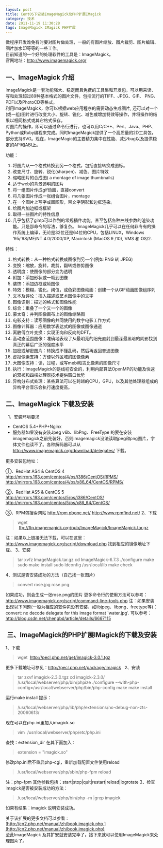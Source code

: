 ```yaml
---
layout: post
title: CentOS下安装ImageMagick及PHP扩展IMagick
category: 技术
date: 2011-11-19 11:30:28
tags: ImageMagick IMagick PHP扩展
---
```


做程序开发难免有时要对图片做处理，一般的有图片缩放、图片裁剪、图片编辑、图片加水印等等的一些工作。   
目前知道的一个好的处理软件的工具是：ImageMagick。   
官网地址：<http://www.imagemagick.org/>  

### 

## 一、ImageMagick 介绍

ImageMagick是一套功能强大、稳定而且免费的工具集和开发包，可以用来读、写和处理超过89种基本格式的图片文件，包括流行的TIFF、JPEG、GIF、 PNG、PDF以及PhotoCD等格式。  
利用ImageMagick，你可以根据web应用程序的需要动态生成图片, 还可以对一个(或一组)图片进行改变大小、旋转、锐化、减色或增加特效等操作，并将操作的结果以相同格式或其它格式保存。  
对图片的操作，即可以通过命令行进行，也可以用C/C++、Perl、Java、PHP、Python或Ruby编程来完成。同时ImageMagick提供了一个高质量的2D工具包，部分支持SVG。现在，ImageMagic的主要精力集中在性能、减少bug以及提供稳定的API和ABI上。    

功能：

1. 将图片从一个格式转换到另一个格式，包括直接转换成图标。
2. 改变尺寸、旋转、锐化(sharpen)、减色、图片特效
3. 缩略图片的合成图( a montage of image thumbnails)
4. 适于web的背景透明的图片
5. 将一组图片作成gif动画，直接convert
6. 将几张图片作成一张组合图片，montage
7. 在一个图片上写字或画图形，带文字阴影和边框渲染。
8. 给图片加边框或框架
9. 取得一些图片的特性信息
10. 几乎包括了gimp可以作到的常规插件功能。甚至包括各种曲线参数的渲染功能。只是那命令的写法，够复杂。
ImageMagick几乎可以在任何非专有的操作系统上编译，无论是32位还是64位的CPU，包括LINUX，Windows ’95/’98/ME/NT 4.0/2000/XP, Macintosh (MacOS 9 /10), VMS 和 OS/2.
 
特性：

1. 格式转换：从一种格式转换成图像到另一个(例如 PNG 转 JPEG)
2. 变换：缩放，旋转，裁剪，翻转或修剪图像
3. 透明度：使图像的部分变为透明
4. 附加：添加形状或一帧到图像
5. 装饰：添加边框或帧图像
6. 特效：模糊，锐化，阈值，或色彩图像动画：创建一个从GIF动画图像组序列
7. 文本及评论：插入描述或艺术图像中的文字
8. 图像识别：描述的格式和图像性能
9. 综合：重叠了一个又一个的图像
10. 蒙太奇：并列图像画布上的图像缩略图
11. 电影支持：读写图像的共同使用的数字电影工作方式
12. 图像计算器：应用数学表达式的图像或图像通道
13. 离散傅立叶变换：实现正向和反向的DFT。
14. 高动态范围图像：准确地表现了从最明亮的阳光直射到最深最黑暗的阴影找到真正的幕后广泛的强度水平
15. 加密或解密图片：转换成不懂乱码，然后再返回普通图像
16. 虚拟像素支持：方便以外区域的图像像素
17. 大图像支持：读，过程，或写mebi和吉比像素的图像尺寸
18. 执行：ImageMagick的是线程安全的，利用内部算法OpenMP的功能及快速的双核和四核处理器技术提供窗口优势
19. 异构分布式处理：某些算法可以在跨越的CPU，GPU，以及其他处理器组成的异构平台音乐会执行速度提高。 

## 二、ImageMagick 下载及安装

  1、安装环境要求 

  * CentOS 5.4+PHP+Nginx
  * 服务器如果没有安装Jpeg v6b、libPng、FreeType 的要在安装imagemagick之前先装好，否则imagemagick没法读取jpeg和png图片，字体文件也读不了。各种解码器可以从<http://www.imagemagick.org/download/delegates/> 下载。

更多安装包地址：

①、RedHat AS4 & CentOS 4 <http://mirrors.163.com/centos/4/os/i386/CentOS/RPMS/> <http://mirrors.163.com/centos/4/os/x86_64/CentOS/RPMS/>

②、RedHat AS5 & CentOS 5 <http://mirrors.163.com/centos/5/os/i386/CentOS/> <http://mirrors.163.com/centos/5/os/x86_64/CentOS/>

③、RPM包搜索网站 <http://rpm.pbone.net/> <http://www.rpmfind.net/> 2、下载 

> wget  <ftp://ftp.imagemagick.org/pub/ImageMagick/ImageMagick.tar.gz>

注：如果以上链接无法下载，可以在这里：<http://www.imagemagick.org/script/download.php> 找到相应的镜像地址下载。 3、安装 

> tar xvfz ImageMagick.tar.gz cd ImageMagick-6.7.3 ./configure make sudo make install sudo ldconfig /usr/local/lib make check

4、测试是否安装成功的方法（自己找一张图片） 

> convert rose.jpg rose.png

如果成功，则会生成一张rose.png的图片 更多命令行的使用方法可以参考：<http://www.imagemagick.org/script/command-line-tools.php> 注：如果安装出现以下问题(一般为相应的软件包没有安装，如libjpeg、libpng、freetype等)： convert: no decode delegate for this image format `water.jpg'. 可以参考：<http://blog.csdn.net/chengbd/article/details/6667115>  

##  三、ImageMagick的PHP扩展IMagick的下载及安装

1、下载 

> wget  <http://pecl.php.net/get/imagick-3.0.1.tgz>

更多下载地址可参见：<http://pecl.php.net/package/imagick>   2、安装 

> tar zxvf imagick-2.3.0.tgz cd imagick-2.3.0/ /usr/local/webserver/php/bin/phpize ./configure --with-php-config=/usr/local/webserver/php/bin/php-config make make install

运行make install 提示： 

> /usr/local/webserver/php/lib/php/extensions/no-debug-non-zts-20060613/

现在可以在php.ini里加入imagick.so 

> vim  /usr/local/webserver/php/etc/php.ini

查找：extension_dir 在其下面加入： 

> extension = "imagick.so"

修改php.ini后不重启php-cgi，重新加载配置文件使用reload 

> /usr/local/webserver/php/sbin/php-fpm reload

注：php-fpm 其他参数包括：start|stop|quit|restart|reload|logrotate 3、检查imagick是否被安装成功的方法： 

> /usr/local/webserver/php/bin/php -m |grep imagick

如果有结果：imagick 说明安装成功。  

关于该扩展的更多文档可以参看：  
[http://cn2.php.net/manual/zh/book.imagick.php ](http://cn2.php.net/manual/zh/book.imagick.php)     
至此ImageMagick 及其扩安就安装完毕了，接下来就可以使用ImageMagick来处理图片了。